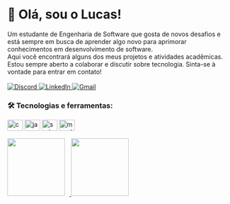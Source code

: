 <h1>
   👋 Olá, sou o Lucas!
</h1>

<div align="left">
  Um estudante de Engenharia de Software que gosta de novos desafios e está sempre em busca de aprender algo novo para aprimorar conhecimentos em desenvolvimento de software. 
  <br>
  Aqui você encontrará alguns dos meus projetos e atividades acadêmicas.
  <br>
  Estou sempre aberto a colaborar e discutir sobre tecnologia. Sinta-se à vontade para entrar em contato!
</div>

<br>
<div align="left">
  <a href="https://discord.com/users/1288987201903792229" target="_blank">
    <img loading="lazy" src="https://img.shields.io/badge/Discord-7289DA?style=for-the-badge&logo=Discord&logoColor=white" alt="Discord">
  </a>
  <a href="https://www.linkedin.com/in/lucas-silva-01aa85251/" target="_blank">
    <img loading="lazy" src="https://img.shields.io/badge/LinkedIn-0077B5?style=for-the-badge&logo=LinkedIn&logoColor=white" alt="LinkedIn">
  </a>
  <a href="mailto:ds.lucasilva@gmail.com">
    <img loading="lazy" src="https://img.shields.io/badge/Gmail-D14836?style=for-the-badge&logo=Gmail&logoColor=white" alt="Gmail">
  </a>
</div>

### 🛠️ Tecnologias e ferramentas:

<div>
  <img align="center" alt="c" height="25" width="35" src="https://cdn.jsdelivr.net/gh/devicons/devicon@latest/icons/c/c-original.svg" />
  <img align="center" alt="java" height="25" width="35" src="https://cdn.jsdelivr.net/gh/devicons/devicon/icons/java/java-original.svg"/>
  <img align="center" alt="spring" height="25" width="35" src="https://cdn.jsdelivr.net/gh/devicons/devicon@latest/icons/spring/spring-original.svg" />
  <img align="center" alt="mysql" height="25" width="35" src="https://cdn.jsdelivr.net/gh/devicons/devicon@latest/icons/mysql/mysql-original.svg" />
</div>

<br>
<div align="left">
  <a href="#">
    <img height=130 src="https://my-stats-43gk.vercel.app/api?username=mottavsm&show_icons=true&theme=dark&hide=contribs,issues&show=discussions_answered&rank_icon=github&include_all_commits=true&card_width=110&bg_color=000000&border_color=007acc" style="margin-right: 10px;" />
  </a>
  <a href="#">
    <img height=130 src="https://my-stats-43gk.vercel.app/api/top-langs/?username=mottavsm&hide=html,scss,css&langs_count=8&layout=compact&theme=dark&bg_color=000000&border_color=007acc&card_width=110" />
  </a>
</div>

